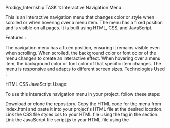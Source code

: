 Prodigy_Internship
TASK 1: Interactive Navigation Menu :

This is an interactive navigation menu that changes color or style when scrolled or when hovering over a menu item. The menu has a fixed position and is visible on all pages. It is built using HTML, CSS, and JavaScript.

Features :

The navigation menu has a fixed position, ensuring it remains visible even when scrolling.
When scrolled, the background color or font color of the menu changes to create an interactive effect.
When hovering over a menu item, the background color or font color of that specific item changes.
The menu is responsive and adapts to different screen sizes.
Technologies Used :

HTML
CSS
JavaScript
Usage:

To use this interactive navigation menu in your project, follow these steps:

Download or clone the repository.
Copy the HTML code for the menu from index.html and paste it into your project's HTML file at the desired location.
Link the CSS file styles.css to your HTML file using the <link> tag in the <head> section.
Link the JavaScript file script.js to your HTML file using the <script> tag at the end of the <body> section.
Customize the styles and effects in the CSS file to match your project's design requirements.
TASK 2:

Stopwatch Web Application:

This is a simple stopwatch web application that allows users to accurately measure and record time intervals. It is built using HTML, CSS, and JavaScript.

Features:

Start: Users can start the stopwatch to begin timing.
Pause: Users can pause the stopwatch to temporarily stop timing.
Reset: Users can reset the stopwatch to zero, clearing any recorded times.
Lap Time: Users can record lap times while the stopwatch is running, displaying each lap time below the stopwatch.
Technologies Used :

HTML
CSS
JavaScript
Usage:

To use this stopwatch web application, follow these steps:

Download or clone the repository.
Open the index.html file in your web browser.
Click the "Start" button to begin timing.
Click the "Pause" button to temporarily stop timing.
Click the "Reset" button to reset the stopwatch to zero.
Click the "Lap" button to record a lap time while the stopwatch is running.
TASK 3: Tic-Tac-Toe Web Application :

This is a tic-tac-toe web application that allows users to play the classic game of tic-tac-toe. It is built using HTML, CSS, and JavaScript.

Features :

Users can play against each other or against an AI opponent.
The game tracks the state of the board and checks for winning conditions.
Users can click on the board to place their markers (X or O).
The game displays the winner or a draw when the game is over.
Users can reset the game to play again.
Technologies Used :

HTML
CSS
JavaScript
Usage :

To use this tic-tac-toe web application, follow these steps:

Download or clone the repository.
Open the index.html file in your web browser.
Choose the game mode: "Player vs Player" or "Player vs AI".
Click on the empty cells of the board to place your marker (X or O).
The game will check for winning conditions and display the winner or a draw.
Click the "Reset" button to start a new game.
TASK 4:

Personal Portfolio Website :

This is a personal portfolio website that showcases my skills, projects, and accomplishments as a web developer. It features an attractive and visually appealing layout designed to capture visitors' attention. The website includes a home page with a captivating headline, professional photo, and a summary of my skills. Additionally, it provides an "About Me" section with a detailed background, education, and professional experience.

Features :

Home page with a captivating headline and professional photo.
Summary of my skills and areas of expertise.
Showcase of my projects with descriptions and links.
Detailed "About Me" section with background, education, and professional experience.
Contact information and links to social media profiles.
Technologies Used :

HTML
CSS
JavaScript
Usage : To use this personal portfolio website, follow these steps:

Download or clone the repository.
Customize the HTML code in the index.html file to include your own information, skills, projects, and accomplishments.
Customize the CSS code in the styles.css file to match your desired visual design.
Replace the placeholder images with your own professional photo and project screenshots.
Update the contact information and social media links in the HTML file.
Open the index.html file in your web browser to view the website.
Feel free to modify and enhance the personal portfolio website to fit your specific needs and showcase your unique skills as a web developer.

TASK 5: Weather Web Page :

This is a web page that fetches weather data from a weather API based on the user's location or a user-inputted location. It displays the current weather conditions, temperature, and other relevant information. The web page is built using HTML, CSS, and JavaScript.

Features :

Fetches weather data from a weather API.
Displays the current weather conditions, temperature, and other relevant information.
Supports fetching weather data based on the user's location or a user-inputted location.
Responsive design that adapts to different screen sizes.
Technologies Used :

HTML
CSS
JavaScript
Usage :

To use this weather web page, follow these steps:

Download or clone the repository.
Obtain an API key from a weather service provider (e.g., OpenWeatherMap, Weatherbit, etc.).
Replace the placeholder API key in the script.js file with your own API key.
Customize the HTML code in the index.html file to match your desired layout or design.
Customize the CSS code in the styles.css file to style the web page as needed.
Open the index.html file in your web browser to view the web page.
